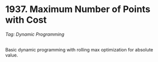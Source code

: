 # 1937. Maximum Number of Points with Cost

###### Tag: Dynamic Programming

Basic dynamic programming with rolling max optimization for absolute value.